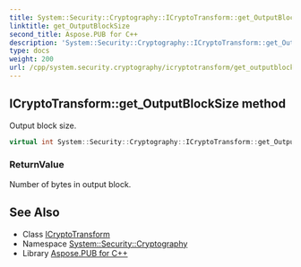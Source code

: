 ```yaml
---
title: System::Security::Cryptography::ICryptoTransform::get_OutputBlockSize method
linktitle: get_OutputBlockSize
second_title: Aspose.PUB for C++
description: 'System::Security::Cryptography::ICryptoTransform::get_OutputBlockSize method. Output block size in C++.'
type: docs
weight: 200
url: /cpp/system.security.cryptography/icryptotransform/get_outputblocksize/
---
```

## ICryptoTransform::get_OutputBlockSize method


Output block size.

```cpp
virtual int System::Security::Cryptography::ICryptoTransform::get_OutputBlockSize()=0
```


### ReturnValue

Number of bytes in output block.

## See Also

* Class [ICryptoTransform](../)
* Namespace [System::Security::Cryptography](../../)
* Library [Aspose.PUB for C++](../../../)
